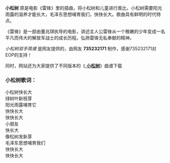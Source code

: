 

**小松树** 原是电影《雷锋》里的插曲，将小松树和儿童进行类比，小松树需要阳光雨露的滋养才能长大，毛泽东思想哺育我们，快快长大。歌曲具有鲜明的时代特点。

《雷锋》是一部由董兆琪执导的电影，讲述主人公雷锋从一个稚嫩的少年变成一名平凡而伟大的解放军战士的成长历程。弘扬雷锋无私奉献的精神。

_小松树双手简谱_ 是网友提供的，由网友 **735232171** 制作，感谢735232171对EOP的支持！

同时，网站还为大家提供了不同版本的《[ **小松树**](Music-511-小松树.html "小松树")》曲谱下载

### 小松树歌词：

小松树快长大  
绿树叶新枝芽  
阳光雨露哺育它  
快快长大  
快快长大  
小朋友  
快长大  
像松树发新芽  
毛泽东思想哺育我们  
快快长大  
快快长大

